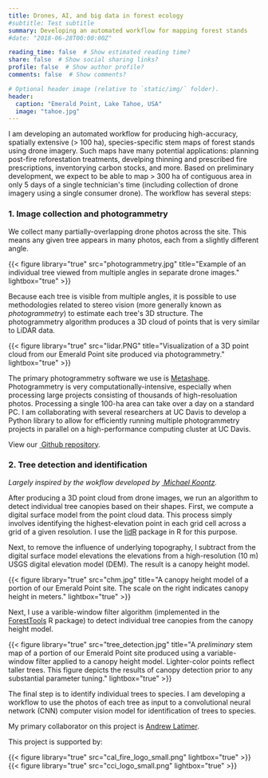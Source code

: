 ```yaml
---
title: Drones, AI, and big data in forest ecology
#subtitle: Test subtitle
summary: Developing an automated workflow for mapping forest stands
#date: "2018-06-28T00:00:00Z"

reading_time: false  # Show estimated reading time?
share: false  # Show social sharing links?
profile: false  # Show author profile?
comments: false  # Show comments?

# Optional header image (relative to `static/img/` folder).
header:
  caption: "Emerald Point, Lake Tahoe, USA"
  image: "tahoe.jpg"
---
```


I am developing an automated workflow for producing high-accuracy, spatially extensive (> 100 ha), species-specific stem maps of forest stands using drone imagery. Such maps have many potential applications: planning post-fire reforestation treatments, develping thinning and prescribed fire prescriptions, inventorying carbon stocks, and more. Based on preliminary development, we expect to be able to map > 300 ha of contiguous area in only 5 days of a single technician's time (including collection of drone imagery using a single consumer drone). The workflow has several steps:

### 1. Image collection and photogrammetry

We collect many partially-overlapping drone photos across the site. This means any given tree appears in many photos, each from a slightly different angle.

{{< figure library="true" src="photogrammetry.jpg" title="Example of an individual tree viewed from multiple angles in separate drone images." lightbox="true" >}}

Because each tree is visible from multiple angles, it is possible to use methodologies related to stereo vision (more generally known as *photogrammetry*) to estimate each tree's 3D structure. The photogrammetry algorithm produces a 3D cloud of points that is very similar to LiDAR data.

{{< figure library="true" src="lidar.PNG" title="Visualization of a 3D point cloud from our Emerald Point site produced via photogrammetry." lightbox="true" >}}

The primary photogrammetry software we use is [Metashape](https://www.agisoft.com/). Photogrammetry is very computationally-intensive, especially when processing large projects consisting of thousands of high-resoluation photos. Processing a single 100-ha area can take over a day on a standard PC. I am collaborating with several researchers at UC Davis to develop a Python library to allow for efficiently running multiple photogrammetry projects in parallel on a high-performance computing cluster at UC Davis.

View our [<i class="fab fa-github"></i>&nbsp;Github repository](https://github.com/ucdavis/metashape).


### 2. Tree detection and identification

*Largely inspired by the wokflow developed by [<i class="fab fa-github"></i>&nbsp;Michael Koontz](https://github.com/mikoontz/local-structure-wpb-severity).*

After producing a 3D point cloud from drone images, we run an algorithm to detect individual tree canopies based on their shapes. First, we compute a digital surface model from the point cloud data. This process simply involves identifying the highest-elevation point in each grid cell across a grid of a given resolution. I use the [lidR](https://cran.r-project.org/web/packages/lidR/index.html) package in R for this purpose.

Next, to remove the influence of underlying topography, I subtract from the digital surface model elevations the elevations from a high-resolution (10 m) USGS digital elevation model (DEM). The result is a canopy height model.

{{< figure library="true" src="chm.jpg" title="A canopy height model of a portion of our Emerald Point site. The scale on the right indicates canopy height in meters." lightbox="true" >}}

Next, I use a varible-window filter algorithm (implemented in the [ForestTools](https://cran.r-project.org/web/packages/ForestTools/) R package) to detect individual tree canopies from the canopy height model.

{{< figure library="true" src="tree_detection.jpg" title="A *preliminary* stem map of a portion of our Emerald Point site produced using a variable-window filter applied to a canopy height model. Lighter-color points reflect taller trees. This figure depicts the results of canopy detection prior to any substantial parameter tuning." lightbox="true" >}}

The final step is to identify individual trees to species. I am developing a workflow to use the photos of each tree as input to a convolutional neural network (CNN) computer vision model for identification of trees to species.

My primary collaborator on this project is [Andrew Latimer](https://www.plantsciences.ucdavis.edu/people/andrew-latimer).

This project is supported by:

{{< figure library="true" src="cal_fire_logo_small.png" lightbox="true" >}}{{< figure library="true" src="cci_logo_small.png" lightbox="true" >}}
